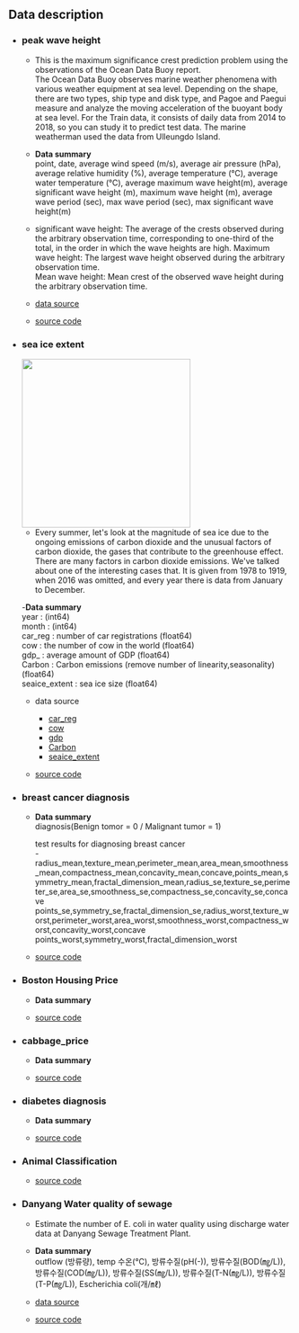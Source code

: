 ## Data description

* ### peak wave height
  - This is the maximum significance crest prediction problem using the observations of the Ocean Data Buoy report.<br>
    The Ocean Data Buoy observes marine weather phenomena with various weather equipment at sea level.
    Depending on the shape, there are two types, ship type and disk type, and Pagoe and Paegui measure and analyze the moving acceleration of the buoyant body at sea level.
    For the Train data, it consists of daily data from 2014 to 2018, so you can study it to predict test data.
    The marine weatherman used the data from Ulleungdo Island.
   
  - <b>Data summary</b><br>
    point, date, average wind speed (m/s), average air pressure (hPa), average relative humidity (%), average temperature (°C), average water temperature (°C), average maximum       wave height(m), average significant wave height (m), maximum wave height (m), average wave period (sec), max wave period (sec), max significant wave height(m)
    
    
  - significant wave height: The average of the crests observed during the arbitrary observation time, corresponding to one-third of the total, in the order in which the wave       heights are high.
    Maximum wave height: The largest wave height observed during the arbitrary observation time.<br>
    Mean wave height: Mean crest of the observed wave height during the arbitrary observation time.<br>
    
  - [data source](https://data.kma.go.kr/data/sea/selectBuoyRltmList.do?pgmNo=52&tabNo=1)
  
  - [source code](https://github.com/Yeonwoo-Kim/Pytorch/blob/master/script/peak_wave_height.ipynb)

* ### sea ice extent
  <img src="https://user-images.githubusercontent.com/50096655/87002337-562a1180-c1f4-11ea-98b5-545b38489298.gif" width="300" height ="300">

  - Every summer, let's look at the magnitude of sea ice due to the ongoing emissions of carbon dioxide and the unusual factors of carbon dioxide, the gases that contribute to       the greenhouse effect. There are many factors in carbon dioxide emissions. We've talked about one of the interesting cases that. It is given from 1978 to 1919, when 2016 was     omitted, and every year there is data from January to December.
  
  -<b>Data summary</b><br>
    year : (int64)<br>
    month : (int64)<br>
    car_reg : number of car registrations (float64)<br>
    cow : the number of cow in the world (float64)<br>
    gdp_ : average amount of GDP (float64)<br>
    Carbon : Carbon emissions (remove number of linearity,seasonality) (float64)<br>
    seaice_extent : sea ice size (float64)

  - data source
    - [car_reg](http://www.index.go.kr/potal/main/EachDtlPageDetail.do?idx_cd=1257)
    - [cow](http://www.fao.org/faostat/en/#data/QL)
    - [gdp](https://data.oecd.org/gdp/gross-domestic-product-gdp.htm)
    - [Carbon](https://www.kaggle.com/ucsandiego/carbon-dioxide?select=archive.csv)
    - [seaice_extent](https://www.kaggle.com/nsidcorg/daily-sea-ice-extent-data)
    
  - [source code](https://github.com/Yeonwoo-Kim/Pytorch/blob/master/script/ice_extent.ipynb)



* ### breast cancer diagnosis

  - <b>Data summary</b><br>
    diagnosis(Benign tomor = 0 / Malignant tumor = 1)<br>

    test results for diagnosing breast cancer<br>
    -radius_mean,texture_mean,perimeter_mean,area_mean,smoothness_mean,compactness_mean,concavity_mean,concave,points_mean,symmetry_mean,fractal_dimension_mean,radius_se,texture_se,perimeter_se,area_se,smoothness_se,compactness_se,concavity_se,concave points_se,symmetry_se,fractal_dimension_se,radius_worst,texture_worst,perimeter_worst,area_worst,smoothness_worst,compactness_worst,concavity_worst,concave points_worst,symmetry_worst,fractal_dimension_worst
  
  - [source code](https://github.com/Yeonwoo-Kim/Pytorch/blob/master/script/breast_cancer.ipynb)
   

* ### Boston Housing Price

  - <b>Data summary</b><br>

  - [source code]()

* ### cabbage_price
  
  - <b>Data summary</b><br>
  
  - [source code]()

* ### diabetes diagnosis
  - <b>Data summary</b><br>
  
  - [source code]()

* ### Animal Classification

  - [source code]()

* ### Danyang Water quality of sewage
  - Estimate the number of E. coli in water quality using discharge water data at Danyang Sewage Treatment Plant.<br>
  
  - <b>Data summary</b><br>
    outflow (방류량), temp 수온(℃), 방류수질(pH(-)), 방류수질(BOD(㎎/L)), 방류수질(COD(㎎/L)), 방류수질(SS(㎎/L)), 방류수질(T-N(㎎/L)), 방류수질(T-P(㎎/L)), Escherichia coli(개/㎖)
  
  - [data source](https://www.data.go.kr/data/15053866/fileData.do)
  
  - [source code](https://github.com/Yeonwoo-Kim/Pytorch/blob/master/script/water_quality.ipynb)



